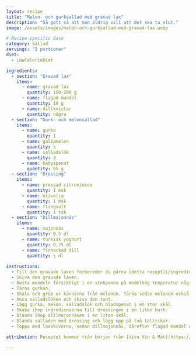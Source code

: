```yaml
---
layout: recipe
title: "Melon- och gurksallad med gravad lax"
description: "Så gott så att man aldrig vill att det ska ta slut."
image: /assets/images/melon-och-gurksallad-med-gravad-lax.webp

# Recipe-specific data
category: Sallad
servings: "2 portioner"
diet:
  - LowCalorieDiet

ingredients:
  - section: "Gravad lax"
    items:
      - name: gravad lax
        quantity: 150-200 g
      - name: flagad mandel
        quantity: 10 g
      - name: dillkvistar
        quantity: några
  - section: "Gurk- och melonsallad"
    items:
      - name: gurka
        quantity: 1
      - name: galiamelon
        quantity: ½
      - name: salladslök
        quantity: 3
      - name: babyspenat
        quantity: 65 g
  - section: "Dressing"
    items:
      - name: pressad citronjuice
        quantity: 1 msk
      - name: olivolja
        quantity: 1 msk
      - name: flingsalt
        quantity: 1 tsk
  - section: "Dillmajonnäs"
    items:
      - name: majonnäs
        quantity: 0,5 dl
      - name: turkisk yoghurt
        quantity: 0,75 dl
      - name: finhackad dill
        quantity: ¼ dl
        
instructions:
  - Till den gravade laxen förbereder du gärna [detta recept](/ingrediens/gravad-lax-med-dill-och-citron) och använder hälften här.
  - Skiva den gravade laxen.
  - Rosta mandeln försiktigt i en stekpanna på medelhög temperatur några minuter till fin färg.
  - Tärna gurkan.
  - Skala och gröp ur kärnorna från melonen. Tärna sedan melonen också.
  - Ansa salladslöken och skiva den tunt.
  - Lägg gurka, melon, salladslök och bladspenat i en stor skål.
  - Skaka ihop ingredienserna till dressingen i en liten burk.
  - Blanda ihop dillmajonnäsen i en liten skål.
  - Blanda salladen med dressing och lägg upp på två tallrikar.
  - Toppa med laxskivorna, sedan dillmajonnäs, därefter flagad mandel och sist några dillkvistar.  

attribution: Receptet kommer från början från [Viva Vin & Mat](https://vivavinomat.se/recept/gravad-lax-med-gurk-och-melonsallad-mandel-och-dillmajonnas/)

---
```

